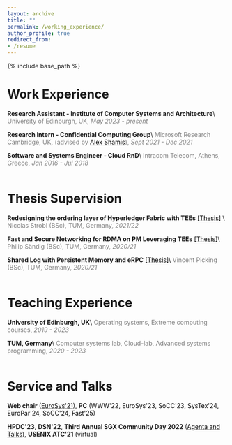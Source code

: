 ```yaml
---
layout: archive
title: ""
permalink: /working_experience/
author_profile: true
redirect_from:
- /resume
---
```


{% include base_path %}


Work Experience
======
<strong>Research Assistant - Institute of Computer Systems and Architecture</strong>\\
    <span style="color:gray">University of Edinburgh, UK, *May 2023 - present*</span>

<strong>Research Intern - Confidential Computing Group</strong>\\
    <span style="color:gray">Microsoft Research Cambridge, UK, (advised by [<span style="color:black">Alex Shamis</span>](https://ashamis.github.io/)), *Sept 2021 - Dec 2021*</span>

<strong>Software and Systems Engineer - Cloud RnD</strong>\\
    <span style="color:gray">Intracom Telecom, Athens, Greece, *Jan 2016 - Jul 2018*</span>
<br/><br/>



Thesis Supervision
======
<strong>Redesigning the ordering layer of Hyperledger Fabric with TEEs</strong> [<span style="color:black">[Thesis]</span>](https://github.com/TUM-DSE/research-work-archive/blob/main/archive/2022/summer/docs/bsc_strobl_redesigning_the_ordering_layer_of_hyperledger_fabric_with_trusted_execution_environments.pdf) \\
    <span style="color:gray">Nicolas Strobl (BSc), TUM, Germany, *2021/22*</span>  

<strong>Fast and Secure Networking for RDMA on PM Leveraging TEEs</strong> [<span style="color:black">[Thesis]</span>](https://dse.in.tum.de/wp-content/uploads/2022/01/BT_SaendigPhilip.pdf)\\
    <span style="color:gray">Philip Sändig (BSc), TUM, Germany, *2020/21*</span> 

<strong>Shared Log with Persistent Memory and eRPC</strong> [<span style="color:black">[Thesis]</span>](https://dse.in.tum.de/wp-content/uploads/2022/01/BA_Vincent-Picking.pdf)\\
    <span style="color:gray">Vincent Picking (BSc), TUM, Germany, *2020/21*</span> 
<br/><br/>


Teaching Experience
======
<strong>University of Edinburgh, UK</strong>\\
    <span style="color:gray">Operating systems, Extreme computing courses, *2019 - 2023*</span>

<strong>TUM, Germany</strong>\\
    <span style="color:gray">Computer systems lab, Cloud-lab, Advanced systems programming, *2020 - 2023*</span>
<br/><br/>

Service and Talks
======
<strong>Web chair</strong> ([<span style="color:black">EuroSys'21</span>](https://2021.eurosys.org/)), <strong>PC</strong> (<span style="color:black">WWW'22</span>, <span style="color:black">EuroSys'23</span>,  <span style="color:black">SoCC'23</span>, <span style="color:black">SysTex'24</span>, <span style="color:black">EuroPar'24</span>, <span style="color:black">SoCC'24</span>, <span style="color:black">Fast'25</span>)

<strong>HPDC'23</strong>, <strong>DSN'22</strong>, <strong>Third Annual SGX Community Day 2022</strong> ([<span style="color:black">Agenta and Talks</span>](https://community.intel.com/t5/Blogs/Tech-Innovation/Data-Center/Third-SGX-Community-Day/post/1393177#.YquzBaYuyqI.linkedin)), <strong>USENIX ATC'21</strong> (virtual)
<br/><br/>
